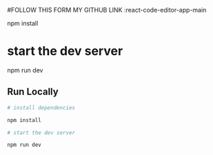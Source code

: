#FOLLOW THIS FORM MY GITHUB LINK :react-code-editor-app-main

npm install

# start the dev server

npm run dev
## Run Locally

```bash
# install dependencies

npm install

# start the dev server

npm run dev
```
